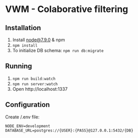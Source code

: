 # VWM - Colaborative filtering

## Installation
1. Install node@7.9.0 & npm
2. `npm install`
3. To initialize DB schema: `npm run db:migrate`

## Running
1. `npm run build:watch`
2. `npm run server:watch`
3. Open http://localhost:1337

## Configuration
Create /.env file:
```
NODE_ENV=development
DATABASE_URL=postgres://{USER}:{PASS}@127.0.0.1:5432/{DB}
```
